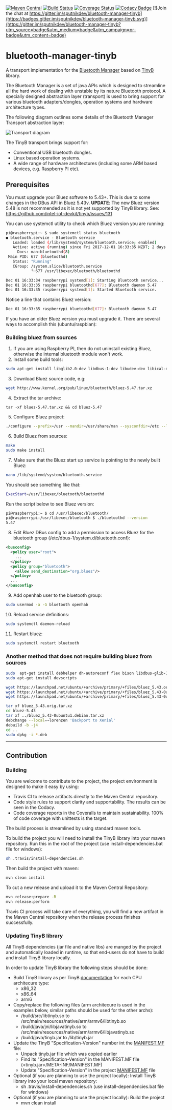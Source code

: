 [![Maven Central](https://img.shields.io/maven-central/v/org.sputnikdev/bluetooth-manager-tinyb.svg)](https://mvnrepository.com/artifact/org.sputnikdev/bluetooth-manager-tinyb)
[![Build Status](https://travis-ci.org/sputnikdev/bluetooth-manager-tinyb.svg?branch=master)](https://travis-ci.org/sputnikdev/bluetooth-manager-tinyb)
[![Coverage Status](https://coveralls.io/repos/github/sputnikdev/bluetooth-manager-tinyb/badge.svg?branch=master)](https://coveralls.io/github/sputnikdev/bluetooth-manager-tinyb?branch=master)
[![Codacy Badge](https://api.codacy.com/project/badge/Grade/478caa4b9498441f89bd1a880b7f8b53)](https://www.codacy.com/app/vkolotov/bluetooth-manager-tinyb?utm_source=github.com&amp;utm_medium=referral&amp;utm_content=sputnikdev/bluetooth-manager-tinyb&amp;utm_campaign=Badge_Grade)
[![Join the chat at https://gitter.im/sputnikdev/bluetooth-manager-tinyb](https://badges.gitter.im/sputnikdev/bluetooth-manager-tinyb.svg)](https://gitter.im/sputnikdev/bluetooth-manager-tinyb?utm_source=badge&utm_medium=badge&utm_campaign=pr-badge&utm_content=badge)
# bluetooth-manager-tinyb
A transport implementation for the [Bluetooth Manager](https://github.com/sputnikdev/bluetooth-manager) based on [TinyB](https://github.com/intel-iot-devkit/tinyb) library.

The Bluetooth Manager is a set of java APIs which is designed to streamline all the hard work of dealing with unstable 
by its nature Bluetooth protocol. A specially designed abstraction layer (transport) is used to bring support 
for various bluetooth adapters/dongles, operation systems and hardware architecture types.

The following diagram outlines some details of the Bluetooth Manager Transport abstraction layer:

![Transport diagram](bm-transport-abstraction-layer.png?raw=true "Bluetooth Manager Transport abstraction layer")

The TinyB transport brings support for:
 * Conventional USB bluetooth dongles. 
 * Linux based operation systems.
 * A wide range of hardware architectures (including some ARM based devices, e.g. Raspberry PI etc).

## Prerequisites

You must upgrade your Bluez software to 5.43+. This is due to some changes in the DBus API in Bluez 5.43v.
**UPDATE**: The new Bluez version 5.48 is not recommended as it is not yet supported by TinyB library. See: https://github.com/intel-iot-devkit/tinyb/issues/131 

You can use systemctl utility to check which Bluez version you are running:
```sh
pi@raspberrypi:~ $ sudo systemctl status bluetooth
● bluetooth.service - Bluetooth service
   Loaded: loaded (/lib/systemd/system/bluetooth.service; enabled)
   Active: active (running) since Fri 2017-12-01 16:33:35 NZDT; 2 days ago
     Docs: man:bluetoothd(8)
 Main PID: 677 (bluetoothd)
   Status: "Running"
   CGroup: /system.slice/bluetooth.service
           └─677 /usr/libexec/bluetooth/bluetoothd

Dec 01 16:33:34 raspberrypi systemd[1]: Starting Bluetooth service...
Dec 01 16:33:35 raspberrypi bluetoothd[677]: Bluetooth daemon 5.47
Dec 01 16:33:35 raspberrypi systemd[1]: Started Bluetooth service.
```
Notice a line that contains Bluez version:
```sh
Dec 01 16:33:35 raspberrypi bluetoothd[677]: Bluetooth daemon 5.47
```
 
If you have an older Bluez version you must upgrade it. There are several ways to accomplish this (ubuntu/raspbian):

### Building bluez from sources
1. If you are using Raspberry PI, then do not uninstall existing Bluez, otherwise the internal bluetooth module won't work.
2. Install some build tools:
```sh
sudo apt-get install libglib2.0-dev libdbus-1-dev libudev-dev libical-dev libreadline6 libreadline6-dev
```
3. Download Bluez source code, e.g: 
```sh 
wget http://www.kernel.org/pub/linux/bluetooth/bluez-5.47.tar.xz
```
4. Extract the tar archive: 
```
tar -xf bluez-5.47.tar.xz && cd bluez-5.47
```
5. Configure Bluez project:
```sh
./configure --prefix=/usr --mandir=/usr/share/man --sysconfdir=/etc --localstatedir=/var
```
6. Build Bluez from sources:
```sh 
make
sudo make install
```
7. Make sure that the Bluez start up service is pointing to the newly built Bluez:
```sh
nano /lib/systemd/system/bluetooth.service
```
You should see something like that:
```sh
ExecStart=/usr/libexec/bluetooth/bluetoothd
```
Run the script below to see Bluez version:
```sh
pi@raspberrypi:~ $ cd /usr/libexec/bluetooth/
pi@raspberrypi:/usr/libexec/bluetooth $ ./bluetoothd --version
5.47
```
8. Edit Bluez DBus config to add a permission to access Bluez for the bluetooth group (/etc/dbus-1/system.d/bluetooth.conf):
```xml
<busconfig>
  <policy user="root">
    ...
  </policy>
  <policy group="bluetooth">
    <allow send_destination="org.bluez"/>
  </policy>
  ...
</busconfig>
```
9. Add openhab user to the bluetooth group: 
```sh
sudo usermod -a -G bluetooth openhab
```
10. Reload service definitions:
```sh
sudo systemctl daemon-reload
```
11. Restart bluez:
```sh
sudo systemctl restart bluetooth
```

### Another method that does not require building bluez from sources
```sh
sudo  apt-get install debhelper dh-autoreconf flex bison libdbus-glib-1-dev libglib2.0-dev  libcap-ng-dev libudev-dev libreadline-dev libical-dev check dh-systemd libebook1.2-dev
sudo apt-get install devscripts

wget https://launchpad.net/ubuntu/+archive/primary/+files/bluez_5.43.orig.tar.xz
wget https://launchpad.net/ubuntu/+archive/primary/+files/bluez_5.43-0ubuntu1.debian.tar.xz
wget https://launchpad.net/ubuntu/+archive/primary/+files/bluez_5.43-0ubuntu1.dsc

tar xf bluez_5.43.orig.tar.xz
cd bluez-5.43
tar xf ../bluez_5.43-0ubuntu1.debian.tar.xz
debchange --local=~lorenzen 'Backport to Xenial'
debuild -b -j4
cd ..
sudo dpkg -i *.deb
```

---
## Contribution

### Building

You are welcome to contribute to the project, the project environment is designed to make it easy by using:
* Travis CI to release artifacts directly to the Maven Central repository.
* Code style rules to support clarity and supportability. The results can be seen in the Codacy. 
* Code coverage reports in the Coveralls to maintain sustainability. 100% of code coverage with unittests is the target.

The build process is streamlined by using standard maven tools. 

To build the project you will need to install the TinyB library into your maven repository. Run this in the root of the project (use install-dependencies.bat file for windows):
```sh
sh .travis/install-dependencies.sh
```

Then build the project with maven:
```bash
mvn clean install
```

To cut a new release and upload it to the Maven Central Repository:
```bash
mvn release:prepare -B
mvn release:perform
```
Travis CI process will take care of everything, you will find a new artifact in the Maven Central repository when the release process finishes successfully.

### Updating TinyB library

All TinyB dependencies (jar file and native libs) are manged by the project and automatically loaded in runtime, so that end-users do not have to build and install TinyB library locally.

In order to update TinyB library the following steps should be done:
* Build TinyB library as per TinyB [documentation](https://github.com/intel-iot-devkit/tinyb#using-tinyb) for each CPU architecure type:
  * x86_32
  * x86_64
  * arm6
* Copy/replace the following files (arm architecure is used in the examples below, similar paths should be used for the other archs):
  * <tinyb>/build/src/libtinyb.so to <project root>/src/main/resources/native/arm/armv6/libtinyb.so
  * <tinyb>/build/java/jni/libjavatinyb.so to <project root>/src/main/resources/native/arm/armv6/libjavatinyb.so
  * <tinyb>/build/java/tinyb.jar to <project root>/lib/tinyb.jar
* Update the TinyB "Specification-Version" number int the [MANIFEST.MF](https://github.com/sputnikdev/bluetooth-manager-tinyb/blob/master/src/main/resources/META-INF/MANIFEST.MF) file:
  * Unpack tinyb.jar file which was copied earlier
  * Find its "Specification-Version" in the MANIFEST.MF file (<tinyb.jar>/META-INF/MANIFEST.MF)
  * Update "Specification-Version" in the project [MANIFEST.MF](https://github.com/sputnikdev/bluetooth-manager-tinyb/blob/master/src/main/resources/META-INF/MANIFEST.MF) file
* Optional (if you are planning to use the project locally): Install TinyB library into your local maven repository:
  * sh .travis/install-dependencies.sh (use install-dependencies.bat file for windows)
* Optional (if you are planning to use the project locally): Build the project
  * mvn clean install
